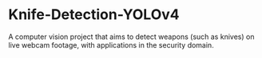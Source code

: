 # Knife-Detection-YOLOv4
A computer vision project that aims to detect weapons (such as knives) on live webcam footage, with applications in the security domain.
